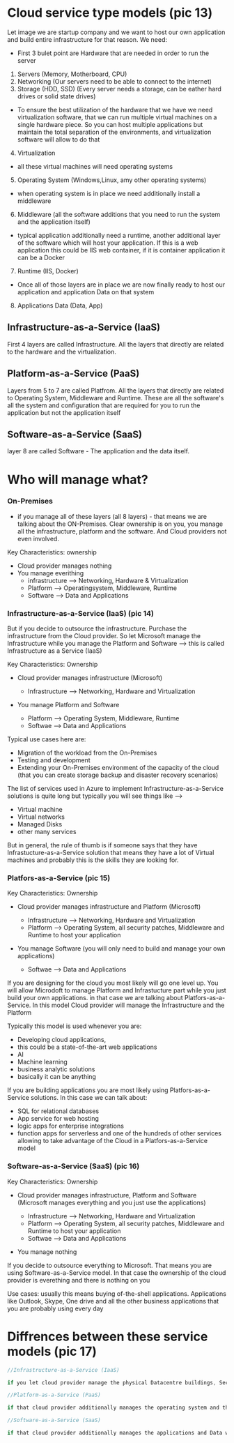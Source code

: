 # Cloud service type models (pic 13)

Let image we are startup company and we want to host our own application and build entire infrastructure for that reason.
We need:

- First 3 bulet point are Hardware that are needed in order to run the server

1. Servers (Memory, Motherboard, CPU)
2. Networking (Our servers need to be able to connect to the internet)
3. Storage (HDD, SSD) (Every server needs a storage, can be eather hard drives or solid state drives)

- To ensure the best utilization of the hardware that we have we need virtualization software, that we can run multiple virtual machines on a single hardware piece. So you can host multiple applications but maintain the total separation of the environments, and virtualization software will allow to do that

4. Virtualization

- all these virtual machines will need operating systems

5. Operating System (Windows,Linux, amy other operating systems)

- when operating system is in place we need additionally install a middleware

6. Middleware (all the software additions that you need to run the system and the application itself)

- typical application additionally need a runtime, another additional layer of the software which will host your application. If this is a web application this could be IIS web container, if it is container application it can be a Docker

7. Runtime (IIS, Docker)

- Once all of those layers are in place we are now finally ready to host our application and application Data on that system

8. Applications Data (Data, App)

## Infrastructure-as-a-Service (IaaS)

First 4 layers are called Infrastructure. All the layers that directly are related to the hardware and the virtualization.

## Platform-as-a-Service (PaaS)

Layers from 5 to 7 are called Platfrom. All the layers that directly are related to Operating System, Middleware and Runtime. These are all the software's all the system and configuration that are required for you to run the application but not the application itself

## Software-as-a-Service (SaaS)

layer 8 are called Software - The application and the data itself.

# Who will manage what?

### On-Premises

- if you manage all of these layers (all 8 layers) - that means we are talking about the ON-Premises. Clear ownership is on you, you manage all the infrastructure, platform and the software. And Cloud providers not even involved.

Key Characteristics:
ownership

- Cloud provider manages nothing
- You manage everithing
  - infrastructure --> Networking, Hardware & Virtualization
  - Platform --> Operatingsystem, Middleware, Runtime
  - Software --> Data and Applications

### Infrastructure-as-a-Service (IaaS) (pic 14)

But if you decide to outsource the infrastructure. Purchase the infrastructure from the Cloud provider. So let Microsoft manage the Infrastructure while you manage the Platform and Software --> this is called Infrastructure as a Service (IaaS)

Key Characteristics:
Ownership

- Cloud provider manages infrastructure (Microsoft)

  - Infrastructure --> Networking, Hardware and Virtualization

- You manage Platform and Software
  - Platform --> Operating System, Middleware, Runtime
  - Softwae --> Data and Applications

Typical use cases here are:

- Migration of the workload from the On-Premises
- Testing and development
- Extending your On-Premises environment of the capacity of the cloud (that you can create storage backup and disaster recovery scenarios)

The list of services used in Azure to implement Infrastructure-as-a-Service solutions is quite long but typically you will see things like -->

- Virtual machine
- Virtual networks
- Managed Disks
- other many services

But in general, the rule of thumb is if someone says that they have Infrastucture-as-a-Service solution that means they have a lot of Virtual machines and probably this is the skills they are looking for.

### Platfors-as-a-Service (pic 15)

Key Characteristics:
Ownership

- Cloud provider manages infrastructure and Platform (Microsoft)

  - Infrastructure --> Networking, Hardware and Virtualization
  - Platform --> Operating System, all security patches, Middleware and Runtime to host your application

- You manage Software (you will only need to build and manage your own applications)
  - Softwae --> Data and Applications

If you are designing for the cloud you most likely will go one level up. You will allow Microdoft to manage Platform and Infrastucture part while you just build your own applications. in that case we are talking about Platfors-as-a-Service. In this model Cloud provider will manage the Infrastructure and the Platform

Typically this model is used whenever you are:

- Developing cloud applications,
- this could be a state-of-the-art web applications
- AI
- Machine learning
- business analytic solutions
- basically it can be anything

If you are building applications you are most likely using Platfors-as-a-Service solutions. In this case we can talk about:

- SQL for relational databases
- App service for web hosting
- logic apps for enterprise integrations
- function apps for serverless and one of the hundreds of other services allowing to take advantage of the Cloud in a Platfors-as-a-Service model

### Software-as-a-Service (SaaS) (pic 16)

Key Characteristics:
Ownership

- Cloud provider manages infrastructure, Platform and Software (Microsoft manages everything and you just use the applications)

  - Infrastructure --> Networking, Hardware and Virtualization
  - Platform --> Operating System, all security patches, Middleware and Runtime to host your application
  - Softwae --> Data and Applications

- You manage nothing

If you decide to outsource everything to Microsoft. That means you are using Software-as-a-Service model. In that case the ownership of the cloud provider is everething and there is nothing on you

Use cases:
usually this means buying of-the-shell applications. Applications like Outlook, Skype, One drive and all the other business applications that you are probably using every day

# Diffrences between these service models (pic 17)

```C#
//Infrastructure-as-a-Service (IaaS)

if you let cloud provider manage the physical Datacentre buildings, Security, Servers and Storage we are talking about IaaS
```

```C#
//Platform-as-a-Service (PaaS)

if that cloud provider additionally manages the operating system and the development tools we are talking about PaaS
```

```C#
//Software-as-a-Service (SaaS)

if that cloud provider additionally manages the applications and Data we are talking about SaaS
```
